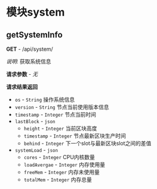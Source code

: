 # 模块system

## getSystemInfo

**GET** - /api/system/

*说明*: 获取系统信息

**请求参数** - *无*

**请求结果返回**

- `os` - `String` 操作系统信息
- `version` - `String` 节点当前使用版本信息
- `timestamp` - `Integer` 节点当前时间
- `lastBlock` - `json` 
  - `height` - `Integer` 当前区块高度
  - `timestamp` - `Integer` 节点最新区块生产时间
  - `behind` - `Integer` 下一个slot与最新区块slot之间的差值
- `systemLoad` - `json`
  - `cores` - `Integer` CPU内核数量
  - `loadAvergae` - `Integer` 内存使用量
  - `freeMem` - `Integer` 内存未使用量
  - `totalMem` - `Integer` 内存总量